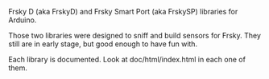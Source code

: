 Frsky D (aka FrskyD) and Frsky Smart Port (aka FrskySP) libraries for Arduino.

Those two libraries were designed to sniff and build sensors for Frsky. They still are in early stage, but good enough to have fun with.

Each library is documented. Look at doc/html/index.html in each one of them.
